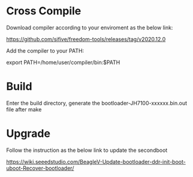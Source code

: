 # Cross Compile

Download compiler according to your enviroment as the below link:

https://github.com/sifive/freedom-tools/releases/tag/v2020.12.0

Add the compiler to your PATH:

export PATH=/home/user/compiler/bin:$PATH

	
# Build

Enter the build directory, generate the bootloader-JH7100-xxxxxx.bin.out file after make

# Upgrade 

Follow the instruction as the below link to update the secondboot

https://wiki.seeedstudio.com/BeagleV-Update-bootloader-ddr-init-boot-uboot-Recover-bootloader/
	
